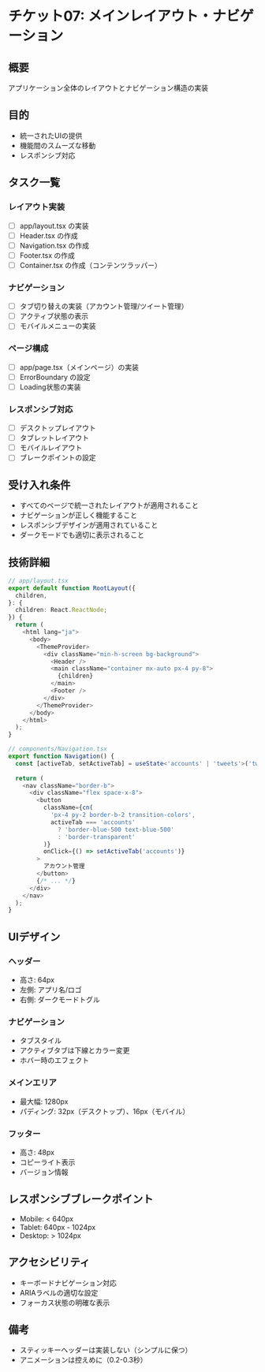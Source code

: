 # チケット07: メインレイアウト・ナビゲーション

## 概要
アプリケーション全体のレイアウトとナビゲーション構造の実装

## 目的
- 統一されたUIの提供
- 機能間のスムーズな移動
- レスポンシブ対応

## タスク一覧

### レイアウト実装
- [ ] app/layout.tsx の実装
- [ ] Header.tsx の作成
- [ ] Navigation.tsx の作成
- [ ] Footer.tsx の作成
- [ ] Container.tsx の作成（コンテンツラッパー）

### ナビゲーション
- [ ] タブ切り替えの実装（アカウント管理/ツイート管理）
- [ ] アクティブ状態の表示
- [ ] モバイルメニューの実装

### ページ構成
- [ ] app/page.tsx（メインページ）の実装
- [ ] ErrorBoundary の設定
- [ ] Loading状態の実装

### レスポンシブ対応
- [ ] デスクトップレイアウト
- [ ] タブレットレイアウト
- [ ] モバイルレイアウト
- [ ] ブレークポイントの設定

## 受け入れ条件
- すべてのページで統一されたレイアウトが適用されること
- ナビゲーションが正しく機能すること
- レスポンシブデザインが適用されていること
- ダークモードでも適切に表示されること

## 技術詳細
```typescript
// app/layout.tsx
export default function RootLayout({
  children,
}: {
  children: React.ReactNode;
}) {
  return (
    <html lang="ja">
      <body>
        <ThemeProvider>
          <div className="min-h-screen bg-background">
            <Header />
            <main className="container mx-auto px-4 py-8">
              {children}
            </main>
            <Footer />
          </div>
        </ThemeProvider>
      </body>
    </html>
  );
}

// components/Navigation.tsx
export function Navigation() {
  const [activeTab, setActiveTab] = useState<'accounts' | 'tweets'>('tweets');
  
  return (
    <nav className="border-b">
      <div className="flex space-x-8">
        <button
          className={cn(
            'px-4 py-2 border-b-2 transition-colors',
            activeTab === 'accounts' 
              ? 'border-blue-500 text-blue-500' 
              : 'border-transparent'
          )}
          onClick={() => setActiveTab('accounts')}
        >
          アカウント管理
        </button>
        {/* ... */}
      </div>
    </nav>
  );
}
```

## UIデザイン
### ヘッダー
- 高さ: 64px
- 左側: アプリ名/ロゴ
- 右側: ダークモードトグル

### ナビゲーション
- タブスタイル
- アクティブタブは下線とカラー変更
- ホバー時のエフェクト

### メインエリア
- 最大幅: 1280px
- パディング: 32px（デスクトップ）、16px（モバイル）

### フッター
- 高さ: 48px
- コピーライト表示
- バージョン情報

## レスポンシブブレークポイント
- Mobile: < 640px
- Tablet: 640px - 1024px
- Desktop: > 1024px

## アクセシビリティ
- キーボードナビゲーション対応
- ARIAラベルの適切な設定
- フォーカス状態の明確な表示

## 備考
- スティッキーヘッダーは実装しない（シンプルに保つ）
- アニメーションは控えめに（0.2-0.3秒）